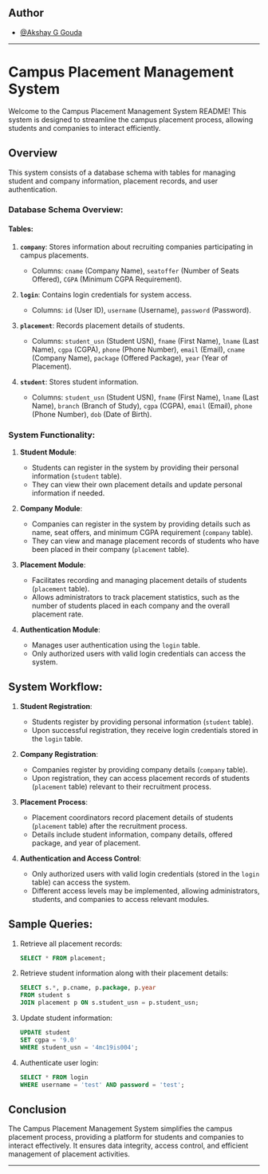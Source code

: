 
## Author

- [@Akshay G Gouda](https://github.com/akshaygouda0707)
---

# Campus Placement Management System

Welcome to the Campus Placement Management System README! This system is designed to streamline the campus placement process, allowing students and companies to interact efficiently.

## Overview

This system consists of a database schema with tables for managing student and company information, placement records, and user authentication.

### Database Schema Overview:

#### Tables:
1. **`company`**: Stores information about recruiting companies participating in campus placements.
   - Columns: `cname` (Company Name), `seatoffer` (Number of Seats Offered), `CGPA` (Minimum CGPA Requirement).

2. **`login`**: Contains login credentials for system access.
   - Columns: `id` (User ID), `username` (Username), `password` (Password).

3. **`placement`**: Records placement details of students.
   - Columns: `student_usn` (Student USN), `fname` (First Name), `lname` (Last Name), `cgpa` (CGPA), `phone` (Phone Number), `email` (Email), `cname` (Company Name), `package` (Offered Package), `year` (Year of Placement).

4. **`student`**: Stores student information.
   - Columns: `student_usn` (Student USN), `fname` (First Name), `lname` (Last Name), `branch` (Branch of Study), `cgpa` (CGPA), `email` (Email), `phone` (Phone Number), `dob` (Date of Birth).

### System Functionality:

1. **Student Module**:
   - Students can register in the system by providing their personal information (`student` table).
   - They can view their own placement details and update personal information if needed.

2. **Company Module**:
   - Companies can register in the system by providing details such as name, seat offers, and minimum CGPA requirement (`company` table).
   - They can view and manage placement records of students who have been placed in their company (`placement` table).

3. **Placement Module**:
   - Facilitates recording and managing placement details of students (`placement` table).
   - Allows administrators to track placement statistics, such as the number of students placed in each company and the overall placement rate.

4. **Authentication Module**:
   - Manages user authentication using the `login` table.
   - Only authorized users with valid login credentials can access the system.

## System Workflow:

1. **Student Registration**:
   - Students register by providing personal information (`student` table).
   - Upon successful registration, they receive login credentials stored in the `login` table.

2. **Company Registration**:
   - Companies register by providing company details (`company` table).
   - Upon registration, they can access placement records of students (`placement` table) relevant to their recruitment process.

3. **Placement Process**:
   - Placement coordinators record placement details of students (`placement` table) after the recruitment process.
   - Details include student information, company details, offered package, and year of placement.

4. **Authentication and Access Control**:
   - Only authorized users with valid login credentials (stored in the `login` table) can access the system.
   - Different access levels may be implemented, allowing administrators, students, and companies to access relevant modules.

## Sample Queries:

1. Retrieve all placement records:
   ```sql
   SELECT * FROM placement;
   ```

2. Retrieve student information along with their placement details:
   ```sql
   SELECT s.*, p.cname, p.package, p.year 
   FROM student s
   JOIN placement p ON s.student_usn = p.student_usn;
   ```

3. Update student information:
   ```sql
   UPDATE student
   SET cgpa = '9.0'
   WHERE student_usn = '4mc19is004';
   ```

4. Authenticate user login:
   ```sql
   SELECT * FROM login
   WHERE username = 'test' AND password = 'test';
   ```

## Conclusion

The Campus Placement Management System simplifies the campus placement process, providing a platform for students and companies to interact effectively. It ensures data integrity, access control, and efficient management of placement activities.

---

